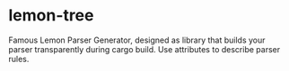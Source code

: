 # lemon-tree
Famous Lemon Parser Generator, designed as library that builds your parser transparently during cargo build. Use attributes to describe parser rules.
